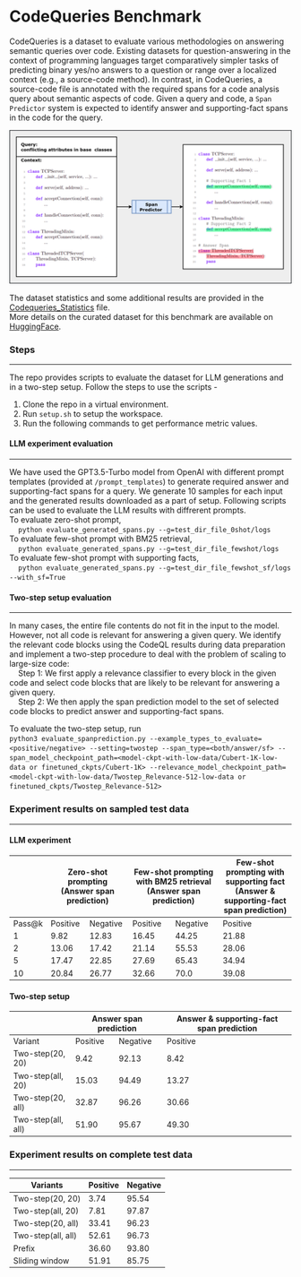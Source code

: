 # CodeQueries Benchmark

CodeQueries is a dataset to evaluate various methodologies on answering semantic queries over code. Existing datasets for question-answering in the context of programming languages target comparatively simpler tasks of predicting binary yes/no answers to a question or range over a localized context (e.g., a source-code method). In contrast, in CodeQueries, a source-code file is annotated with the required spans for a code analysis query about semantic aspects of code. Given a query and code, a `Span Predictor` system is expected to identify answer and supporting-fact spans in the code for the query. 

<p align="center">
    <img src="figures/QA_Task.png" alt="CodeQueries task definition" style="width: 70vw; min-width: 300px;"/>
</p>


The dataset statistics and some additional results are provided in the [Codequeries_Statistics](https://github.com/thepurpleowl/codequeries-benchmark/blob/main/Codequeries_Statistics.pdf) file.  
More details on the curated dataset for this benchmark are available on [HuggingFace](https://huggingface.co/datasets/thepurpleowl/codequeries).

### Steps
-----------
The repo provides scripts to evaluate the dataset for LLM generations and in a two-step setup. Follow the steps to use the scripts -
1. Clone the repo in a virtual environment.
2. Run `setup.sh` to setup the workspace.
3. Run the following commands to get performance metric values.   


#### LLM experiment evaluation
-----------
We have used the GPT3.5-Turbo model from OpenAI with different prompt templates (provided at `/prompt_templates`) to generate required answer and supporting-fact spans for a query. We generate 10 samples for each input and the generated results downloaded as a part of setup. Following scripts can be used to evaluate the LLM results with diffrerent prompts.  
To evaluate zero-shot prompt,  
&nbsp;&nbsp;&nbsp;&nbsp;`python evaluate_generated_spans.py --g=test_dir_file_0shot/logs`  
To evaluate few-shot prompt with BM25 retrieval,  
&nbsp;&nbsp;&nbsp;&nbsp;`python evaluate_generated_spans.py --g=test_dir_file_fewshot/logs`  
To evaluate few-shot prompt with supporting facts,  
&nbsp;&nbsp;&nbsp;&nbsp;`python evaluate_generated_spans.py --g=test_dir_file_fewshot_sf/logs --with_sf=True`

#### Two-step setup evaluation
-----------
In many cases, the entire file contents do not fit in the input to the model. However, not all code is relevant for answering a given query. We identify the relevant code blocks using the CodeQL results during data preparation and implement a two-step procedure to deal with the problem of scaling to large-size code:  
&nbsp;&nbsp;&nbsp;&nbsp;Step 1: We first apply a relevance classifier to every block in the given code and select code blocks that are likely to be relevant for answering a given query.  
&nbsp;&nbsp;&nbsp;&nbsp;Step 2: We then apply the span prediction model to the set of selected code blocks to predict answer and supporting-fact spans.  

To evaluate the two-step setup, run  
`python3 evaluate_spanprediction.py --example_types_to_evaluate=<positive/negative> --setting=twostep --span_type=<both/answer/sf> --span_model_checkpoint_path=<model-ckpt-with-low-data/Cubert-1K-low-data or finetuned_ckpts/Cubert-1K> --relevance_model_checkpoint_path=<model-ckpt-with-low-data/Twostep_Relevance-512-low-data or finetuned_ckpts/Twostep_Relevance-512>`


### Experiment results on sampled test data
-----------
#### LLM experiment
<table>
  <thead>
    <tr>
      <th></th>
      <th colspan="2">Zero-shot prompting <br>(Answer span prediction)</th>
      <th colspan="2">Few-shot prompting with BM25 retrieval <br>(Answer span prediction)</th>
      <th> Few-shot prompting with supporting fact <br>(Answer & supporting-fact span prediction)</th>
    </tr>
  </thead>
  <tbody>
    <tr>
      <td>Pass@k</td>
      <td>Positive</td>
      <td>Negative</td>
      <td>Positive</td>
      <td>Negative</td>
      <td>Positive</td>
    </tr>
    <tr>
      <td>1</td>
      <td>9.82</td>
      <td>12.83</td>
      <td>16.45</td>
      <td>44.25</td>
      <td>21.88</td>
    </tr>
    <tr>
      <td>2</td>
      <td>13.06</td>
      <td>17.42</td>
      <td>21.14</td>
      <td>55.53</td>
      <td>28.06</td>
    </tr>
    <tr>
      <td>5</td>
      <td>17.47</td>
      <td>22.85</td>
      <td>27.69</td>
      <td>65.43</td>
      <td>34.94</td>
    </tr>
    <tr>
      <td>10</td>
      <td>20.84</td>
      <td>26.77</td>
      <td>32.66</td>
      <td>70.0</td>
      <td>39.08</td>
    </tr>
  </tbody>
</table>

 #### Two-step setup
 <table>
  <thead>
    <tr>
      <th></th>
      <th colspan="2">Answer span prediction</th>
      <th>Answer & supporting-fact span prediction</th>
    </tr>
  </thead>
  <tbody>
    <tr>
      <td>Variant</td>
      <td>Positive</td>
      <td>Negative</td>
      <td>Positive</td>
    </tr>
    <tr>
      <td>Two-step(20, 20)</td>
      <td>9.42</td>
      <td>92.13</td>
      <td>8.42</td>
    </tr>
    <tr>
      <td>Two-step(all, 20)</td>
      <td>15.03 </td>
      <td>94.49</td>
      <td>13.27</td>
    </tr>
    <tr>
      <td>Two-step(20, all)</td>
      <td>32.87</td>
      <td>96.26</td>
      <td>30.66</td>
    </tr>
    <tr>
      <td>Two-step(all, all)</td>
      <td>51.90</td>
      <td>95.67</td>
      <td>49.30</td>
    </tr>
  </tbody>
</table>


### Experiment results on complete test data
-----------
| Variants                      | Positive     | Negative     |
|-------------------------------|--------------|--------------|
| Two-step(20, 20)              | 3.74         | 95.54        |
| Two-step(all, 20)             | 7.81         | 97.87        |
| Two-step(20, all)             | 33.41        | 96.23        |
| Two-step(all, all)            | 52.61        | 96.73        |
| Prefix                        | 36.60        | 93.80        |
| Sliding window                | 51.91        | 85.75        |
